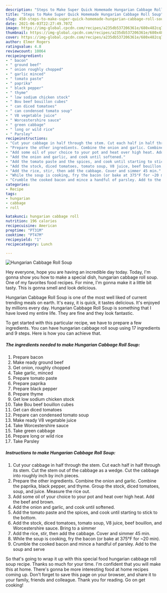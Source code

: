 ```yaml
---
description: "Steps to Make Super Quick Homemade Hungarian Cabbage Roll Soup"
title: "Steps to Make Super Quick Homemade Hungarian Cabbage Roll Soup"
slug: 450-steps-to-make-super-quick-homemade-hungarian-cabbage-roll-soup
date: 2021-06-03T22:27:49.707Z
image: https://img-global.cpcdn.com/recipes/a235db537206361e/680x482cq70/hungarian-cabbage-roll-soup-recipe-main-photo.jpg
thumbnail: https://img-global.cpcdn.com/recipes/a235db537206361e/680x482cq70/hungarian-cabbage-roll-soup-recipe-main-photo.jpg
cover: https://img-global.cpcdn.com/recipes/a235db537206361e/680x482cq70/hungarian-cabbage-roll-soup-recipe-main-photo.jpg
author: Elmer Rogers
ratingvalue: 4.8
reviewcount: 10064
recipeingredient:
- " bacon"
- " ground beef"
- " onion roughly chopped"
- " garlic minced"
- " tomato paste"
- " paprika"
- " black pepper"
- " thyme"
- " low sodium chicken stock"
- " Bou beef bouillon cubes"
- " can diced tomatoes"
- " can condensed tomato soup"
- " V8 vegetable juice"
- " Worcestershire sauce"
- " green cabbage"
- " long or wild rice"
- " Parsley"
recipeinstructions:
- "Cut your cabbage in half through the stem. Cut each half in half through its stem. Cut the stem out of the cabbage as a wedge. Cut the cabbage into roughly inch by inch pieces."
- "Prepare the other ingredients. Combine the onion and garlic. Combine the paprika, black pepper, and thyme. Group the stock, diced tomatoes, soup, and juice. Measure the rice out."
- "Add some oil of your choice to your pot and heat over high heat. Add the beef and brown."
- "Add the onion and garlic, and cook until softened."
- "Add the tomato paste and the spices, and cook until starting to stick to the bottom."
- "Add the stock, diced tomatoes, tomato soup, V8 juice, beef bouillon, and Worcestershire sauce. Bring to a simmer"
- "Add the rice, stir, then add the cabbage. Cover and simmer 45 min."
- "While the soup is cooking, fry the bacon (or bake at 375°F for ~20 min)."
- "Crumble the cooked bacon and mince a handful of parsley. Add to the soup and serve"
categories:
- Recipe
tags:
- hungarian
- cabbage
- roll

katakunci: hungarian cabbage roll 
nutrition: 196 calories
recipecuisine: American
preptime: "PT31M"
cooktime: "PT47M"
recipeyield: "1"
recipecategory: Lunch

---
```



![Hungarian Cabbage Roll Soup](https://img-global.cpcdn.com/recipes/a235db537206361e/680x482cq70/hungarian-cabbage-roll-soup-recipe-main-photo.jpg)

Hey everyone, hope you are having an incredible day today. Today, I'm gonna show you how to make a special dish, hungarian cabbage roll soup. One of my favorites food recipes. For mine, I'm gonna make it a little bit tasty. This is gonna smell and look delicious.



Hungarian Cabbage Roll Soup is one of the most well liked of current trending meals on earth. It's easy, it is quick, it tastes delicious. It's enjoyed by millions every day. Hungarian Cabbage Roll Soup is something that I have loved my entire life. They are fine and they look fantastic.


To get started with this particular recipe, we have to prepare a few ingredients. You can have hungarian cabbage roll soup using 17 ingredients and 9 steps. Here is how you can achieve that.

<!--inarticleads1-->

##### The ingredients needed to make Hungarian Cabbage Roll Soup:

1. Prepare  bacon
1. Make ready  ground beef
1. Get  onion, roughly chopped
1. Take  garlic, minced
1. Prepare  tomato paste
1. Prepare  paprika
1. Prepare  black pepper
1. Prepare  thyme
1. Get  low sodium chicken stock
1. Take  Bou beef bouillon cubes
1. Get  can diced tomatoes
1. Prepare  can condensed tomato soup
1. Make ready  V8 vegetable juice
1. Take  Worcestershire sauce
1. Take  green cabbage
1. Prepare  long or wild rice
1. Take  Parsley




<!--inarticleads2-->

##### Instructions to make Hungarian Cabbage Roll Soup:

1. Cut your cabbage in half through the stem. Cut each half in half through its stem. Cut the stem out of the cabbage as a wedge. Cut the cabbage into roughly inch by inch pieces.
1. Prepare the other ingredients. Combine the onion and garlic. Combine the paprika, black pepper, and thyme. Group the stock, diced tomatoes, soup, and juice. Measure the rice out.
1. Add some oil of your choice to your pot and heat over high heat. Add the beef and brown.
1. Add the onion and garlic, and cook until softened.
1. Add the tomato paste and the spices, and cook until starting to stick to the bottom.
1. Add the stock, diced tomatoes, tomato soup, V8 juice, beef bouillon, and Worcestershire sauce. Bring to a simmer
1. Add the rice, stir, then add the cabbage. Cover and simmer 45 min.
1. While the soup is cooking, fry the bacon (or bake at 375°F for ~20 min).
1. Crumble the cooked bacon and mince a handful of parsley. Add to the soup and serve




So that's going to wrap it up with this special food hungarian cabbage roll soup recipe. Thanks so much for your time. I'm confident that you will make this at home. There's gonna be more interesting food at home recipes coming up. Don't forget to save this page on your browser, and share it to your family, friends and colleague. Thank you for reading. Go on get cooking!

